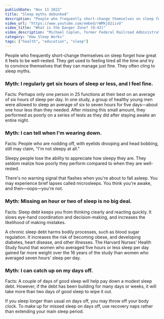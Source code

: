 ```yaml
---
publishDate: "Nov 13 2022"
title: "Sleep myths debunked"
description: "People who frequently short-change themselves on sleep forget how great it feels to be well-rested. They get used to feeling tired all the time and try to convince themselves that they can manage just fine. They often cling to sleep myths."
video_url: "https://www.youtube.com/embed/rWMkjO2iivU"
video_title: "What is the Danger Zone? (0:43)"
video_description: "Michael Coplen, former Federal Railroad Administration human factors researcher and former locomotive engineer, tells how normal daily lows in alertness pose safety risks."
category: "How Sleep Works"
tags: ["health", "education", "sleep"]
---
```


People who frequently short-change themselves on sleep forget how great it feels to be well-rested. They get used to feeling tired all the time and try to convince themselves that they can manage just fine. They often cling to sleep myths.

### Myth: I regularly get six hours of sleep or less, and I feel fine.

Facts: Perhaps only one person in 25 functions at their best on an average of six hours of sleep per day. In one study, a group of healthy young men were allowed to sleep an average of six to seven hours for five days—about one hour less than they needed. After missing this small amount, they performed as poorly on a series of tests as they did after staying awake an entire night.

### Myth: I can tell when I'm wearing down.

Facts: People who are nodding off, with eyelids drooping and head bobbing, still may claim, "I'm not sleepy at all."

Sleepy people lose the ability to appreciate how sleepy they are. They seldom realize how poorly they perform compared to when they are well-rested.

There's no warning signal that flashes when you're about to fall asleep. You may experience brief lapses called microsleeps. You think you're awake, and then—oops—you're not.

### Myth: Missing an hour or two of sleep is no big deal.

Facts: Sleep debt keeps you from thinking clearly and reacting quickly. It slows eye-hand coordination and decision-making, and increases the likelihood of making mistakes.

A chronic sleep debt harms bodily processes, such as blood sugar regulation. It increases the risk of becoming obese, and developing diabetes, heart disease, and other illnesses. The Harvard Nurses' Health Study found that women who averaged five hours or less sleep per day gained far more weight over the 16 years of the study than women who averaged seven hours' sleep per day.

### Myth: I can catch up on my days off.

Facts: A couple of days of good sleep will help pay down a modest sleep debt. However, if the debt has been building for many days or weeks, it will take more than two days of good sleep to wipe it out.

If you sleep longer than usual on days off, you may throw off your body clock. To make up for missed sleep on days off, use recovery naps rather than extending your main sleep period.

